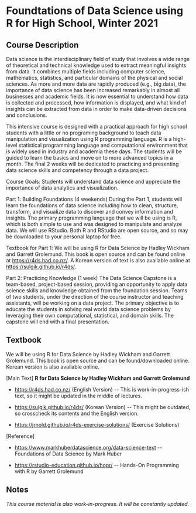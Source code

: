 # Foundtations of Data Science using R for High School, Winter 2021

## Course Description

Data science is the interdisciplinary field of study that involves a wide range of theoretical and technical knowledge used to extract meaningful insights from data. It combines multiple fields including computer science, mathematics, statistics, and particular domains of the physical and social sciences. As more and more data are rapidly produced (e.g., big data), the importance of data science has been increased remarkably in almost all businesses and academic fields. It is now essential to understand how data is collected and processed, how information is displayed, and what kind of insights can be extracted from data in order to make data-driven decisions and conclusions.


This intensive course is designed with a practical approach for high school students with a little or no programing background to teach data manipulation and visualization using R programming language. R is a high-level statistical programming language and computational environment that is widely used in industry and academia these days. The students will be guided to learn the basics and move on to more advanced topics in a month. The final 2 weeks will be dedicated to practicing and presenting data science skills and competency through a data project. 

Course Goals: Students will understand data science and appreciate the importance of data analytics and visualization.

Part 1: Building Foundations (4 weekends)
During the Part 1, students will learn the foundations of data science including how to clean, structure, transform, and visualize data to discover and convey information and insights. The primary programming language that we will be using is R, which is both simple to use and was designed to manipulate and analyze data. We will use RStudio. Both R and RStudio are open source, and so may be downloaded to your personal laptop for free.

Textbook for Part 1: We will be using R for Data Science by Hadley Wickham and Garrett Grolemund. This book is open source and can be found online at https://r4ds.had.co.nz/. A Korean version of text is also available online at https://sulgik.github.io/r4ds/. 

Part 2: Practicing Knowledge (1 week)
The Data Science Capstone is a team-based, project-based session, providing an opportunity to apply data science skills and knowledge obtained from the foundation session. Teams of two students, under the direction of the course instructor and teaching assistants, will be working on a data project. The primary objective is to educate the students in solving real world data science problems by leveraging their own computational, statistical, and domain skills. The capstone will end with a final presentation.


## Textbook

We will be using R for Data Science by Hadley Wickham and Garrett Grolemund. This book is open source and can be found/downloaded online. Korean version is also available online.
  
[Main Text] __R for Data Science by Hadley Wickham and Garrett Grolemund__

- https://r4ds.had.co.nz/ (English Version) -- This is work-in-progress-ish text, so it might be updated in the middle of lectures.

- https://sulgik.github.io/r4ds/ (Korean Version) -- This might be outdated, so crosscheck its contents and the English version.
  
- https://jrnold.github.io/r4ds-exercise-solutions/ (Exercise Solutions)

[Reference] 

- https://www.markhuberdatascience.org/data-science-text -- Foundations of Data Science by Mark Huber
   
- https://rstudio-education.github.io/hopr/ -- Hands-On Programming with R by Garrett Grolemund  
  
## Notes
*This course material is also work-in-progress. It will be constantly updated.*
